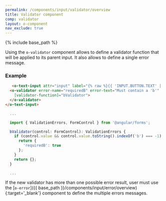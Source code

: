 ```yaml
---
permalink: /components/input/validator/overview
title: Validator component
comp: validator
layout: o-component
nav_exclude: true
---
```


{% include base_path %}

Using the `o-validator` component allows to define a validator function that will be applied to its parent input. It also allows to define a single error message.

<h3 class="grey-color">Example</h3>

```html
   <o-text-input attr="input" label="{% raw %}{{ 'INPUT.BUTTON.TEXT' | oTranslate }}{% endraw %}">
  <o-validator error-name="requiredB" error-text="Must contain a 'b'"
    [validator-function]="bValidator">
  </o-validator>
</o-text-input>
```

```javascript
  ...

  import { ValidationErrors, FormControl } from '@angular/forms';

  bValidator(control: FormControl): ValidationErrors {
    if (control.value && control.value.toString().indexOf('b') === -1) {
      return {
        'requiredB': true
      };
    }
    return {};
  }

  ...
```

If the new validator has more than one possible error result, user must use the [`o-error`]({{ base_path }}/components/input/error/overview){:target='_blank'} component to define the multiple errors messages.